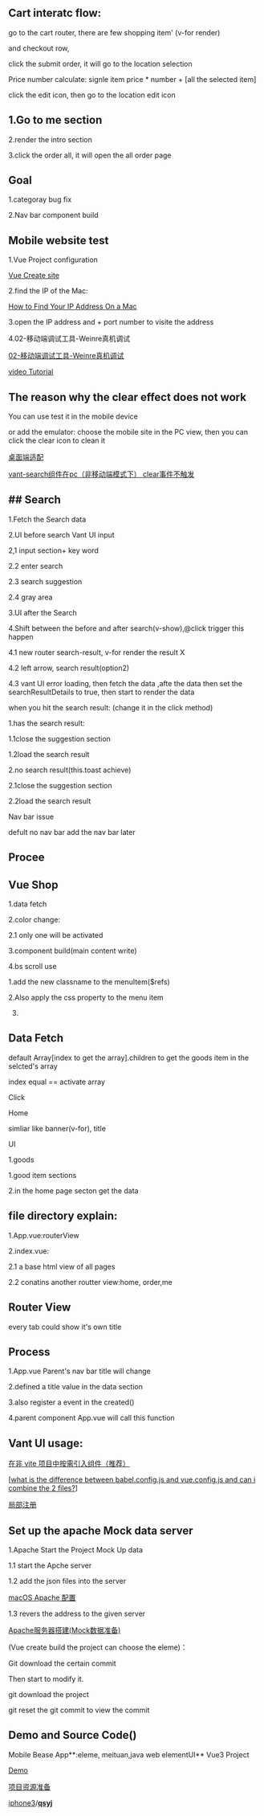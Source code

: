 

## Cart interatc flow:



go to the cart router, there are few shopping item' (v-for render)

and checkout row, 

click the submit order, it will go to the location selection 

Price number calculate: signle item price * number + [all the selected item]

click the edit icon, then go to the location edit icon



## 1.Go to me section

2.render the intro section

3.click the order all, it will open the all order page



## Goal

1.categoray bug fix

2.Nav bar component build



## Mobile website test

1.Vue Project configuration

[Vue  Create site](https://blog.csdn.net/qq_43540219/article/details/107735809)

2.find the IP of the Mac:

[How to Find Your IP Address On a Mac](https://www.hellotech.com/guide/for/how-to-find-ip-address-on-mac)

3.open the IP address and + port number to visite the address

4.02-移动端调试工具-Weinre真机调试

[02-移动端调试工具-Weinre真机调试](https://www.jianshu.com/p/8a341388d3d1)

[video Tutorial](https://www.udemy.com/course/vuejs-app/learn/lecture/8654350#content)

## The reason why the clear effect does not work

You can use test it in the mobile device



or add the emulator: choose the mobile site in the PC view, then you can click the clear icon to clean it

[桌面端适配](https://www.wenjiangs.com/doc/vant-advanced-usage#zhuo-mian-duan-gua-pei)

[vant-search组件在pc（非移动端模式下） clear事件不触发 ](https://github.com/youzan/vant/issues/6367)

## ## Search

1.Fetch the Search data

2.UI before search Vant UI input

2,1 input section+ key word

2.2 enter search

2.3 search suggestion

2.4 gray area

3.UI after the Search

4.Shift between the before and after search(v-show),@click trigger this happen

4.1 new router search-result, v-for render the result X

4.2 left arrow, search result(option2) 

4.3 vant UI error loading, then fetch the data ,afte the data then set the searchResultDetails to true, then start to render the data

when you hit the search result: (change it in the click method)

1.has the search result:

1.1close the suggestion section

1.2load the search result



2.no search result(this.toast achieve)

2.1close the suggestion section

2.2load the search result



Nav bar issue

defult no nav bar add the nav bar later

## Procee





## Vue Shop 

1.data fetch

2.color change:

2.1 only one will be activated 

3.component build(main content write)

4.bs scroll use



1.add the new classname to the menuItem($refs)

2.Also apply the css property to the menu item

3.





## Data Fetch

default Array[index to get the array].children to get the goods item in the selcted's array

index equal == activate array

Click





Home 

simliar like banner(v-for), title

UI

1.goods

1.good item sections

2.in the home page secton get the data



## file directory explain:

1.App.vue:routerView

2.index.vue:

2.1 a base html view of all pages

2.2 conatins another routter view:home, order,me



## Router View

every tab could show it's own title

## Process

1.App.vue Parent's nav bar title will change

2.defined a title value in the data section

3.also register a event in the created()

4.parent component App.vue will call this function

## Vant UI usage:

[在非 vite 项目中按需引入组件（推荐）](https://youzan.github.io/vant/#/zh-CN/quickstart) 

[[what is the difference between babel.config.js and vue.config.js and can i combine the 2 files?](https://stackoverflow.com/questions/61674491/what-is-the-difference-between-babel-config-js-and-vue-config-js-and-can-i-combi)]

[局部注册](https://youzan.github.io/vant/#/zh-CN/advanced-usage#zu-jian-zhu-ce)

## Set up the apache Mock data server

1.Apache Start the Project Mock Up data

1.1 start the Apche server

1.2 add the json files into the server

[macOS Apache 配置](https://blog.zfanw.com/macos-apache/)

1.3 revers the address to the given server

[Apache服务器搭建(Mock数据准备)](http://bluezyz.com/index.php/archives/83/)

(Vue create build the project can choose the eleme)：

Git download the certain commit 

Then start to modify it.



git download the project

git reset the git commit to view the commit

## Demo and Source Code()

Mobile Bease App**:eleme, meituan,java web elementUI** Vue3 Project

[Demo](https://github.com/iphone3/qsyj)

[项目资源准备](http://bluezyz.com/index.php/archives/85/)

[iphone3](https://github.com/iphone3)/**[qsyj](https://github.com/iphone3/qsyj)**